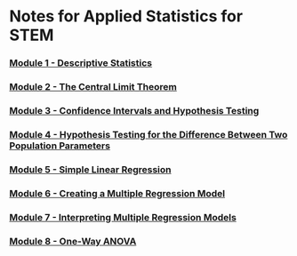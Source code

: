 # Notes for Applied Statistics for STEM

### [Module 1 - Descriptive Statistics](/Descriptive_Statistics/README.md)
### [Module 2 - The Central Limit Theorem](/The_Central_Limit_Theorem/README.md)
### [Module 3 - Confidence Intervals and Hypothesis Testing](/Confidence_Intervals_and_Hypothesis_Testing/README.md)
### [Module 4 - Hypothesis Testing for the Difference Between Two Population Parameters](/Hypothesis_Testing_for_the_Difference_Between_Two_Population_Parameters/README.md)
### [Module 5 - Simple Linear Regression](/Simple_Linear_Regression/README.md)
### [Module 6 - Creating a Multiple Regression Model](/Creating_a_Multiple_Regression_Model/README.md)
### [Module 7 - Interpreting Multiple Regression Models](/Interpreting_Multiple_Regression_Models/README.md)
### [Module 8 - One-Way ANOVA](/One-Way_ANOVA/README.md)

